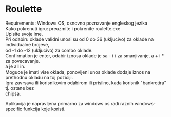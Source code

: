 # Roulette
Requirements: Windows OS, osnovno poznavanje engleskog jezika\
Kako pokrenuti igru: preuzmite i pokrenite roulette.exe\
Upisite svoje ime.\
Pri odabiru oklade validni unosi su od 0 do 36 (ukljucivo) za oklade na individualne brojeve,\
od -1 do -12 (ukljucivo) za combo oklade.\
Confirmation je enter, odabir iznosa oklade je sa - i / za smanjivanje, a + i * za povecavanje.\
a je all in.\
Moguce je imati vise oklada, ponovljeni unos oklade dodaje iznos na prethodnu okladu na toj poziciji.\
Igra zavrsava ili korisnikovim odabirom ili prisilno, kada korisnik "bankrotira" tj. ostane bez\
chipsa.

Aplikacija je napravljena primarno za windows os radi raznih windows-specific funkcija koje koristi.
